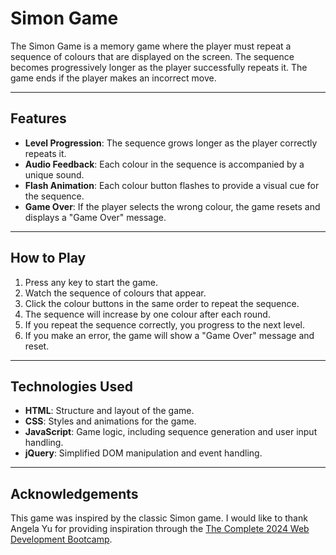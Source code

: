 # Simon Game

The Simon Game is a memory game where the player must repeat a sequence of colours that are displayed on the screen. The sequence becomes progressively longer as the player successfully repeats it. The game ends if the player makes an incorrect move.

---

## Features

- **Level Progression**: The sequence grows longer as the player correctly repeats it.
- **Audio Feedback**: Each colour in the sequence is accompanied by a unique sound.
- **Flash Animation**: Each colour button flashes to provide a visual cue for the sequence.
- **Game Over**: If the player selects the wrong colour, the game resets and displays a "Game Over" message.

---

## How to Play

1. Press any key to start the game.
2. Watch the sequence of colours that appear.
3. Click the colour buttons in the same order to repeat the sequence.
4. The sequence will increase by one colour after each round.
5. If you repeat the sequence correctly, you progress to the next level.
6. If you make an error, the game will show a "Game Over" message and reset.

---

## Technologies Used

- **HTML**: Structure and layout of the game.
- **CSS**: Styles and animations for the game.
- **JavaScript**: Game logic, including sequence generation and user input handling.
- **jQuery**: Simplified DOM manipulation and event handling.

---

## Acknowledgements

This game was inspired by the classic Simon game. I would like to thank Angela Yu for providing inspiration through the [The Complete 2024 Web Development Bootcamp](https://www.udemy.com/course/the-complete-web-development-bootcamp/).
